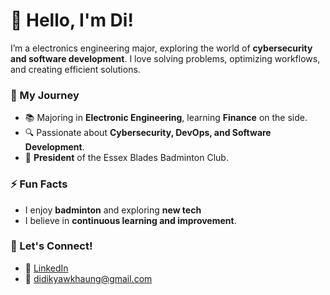 # 👋 Hello, I'm Di!

I’m a electronics engineering major, exploring the world of **cybersecurity and software development**. I love solving problems, optimizing workflows, and creating efficient solutions.

### 🔹 My Journey
- 📚 Majoring in **Electronic Engineering**, learning **Finance** on the side.
- 🔍 Passionate about **Cybersecurity, DevOps, and Software Development**.
- 🏸 **President** of the Essex Blades Badminton Club.

### ⚡ Fun Facts
- I enjoy **badminton** and exploring **new tech**
- I believe in **continuous learning and improvement**.

### 🚀 Let's Connect!
- 💼 [LinkedIn](https://linkedin.com/in/yunkhaung)
- 📧 didikyawkhaung@gmail.com

